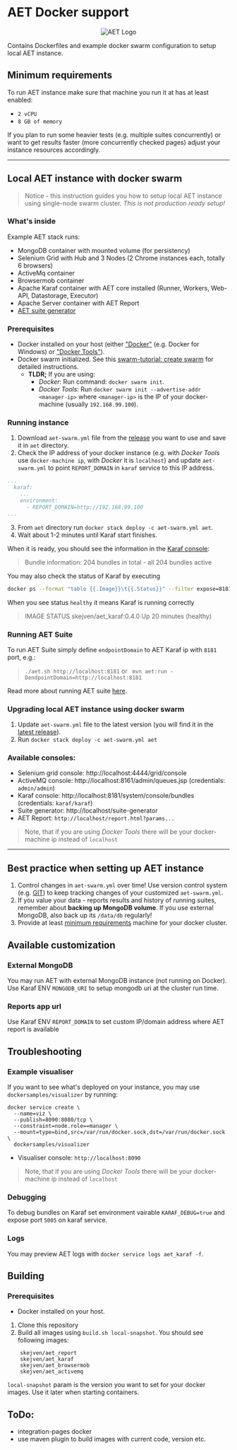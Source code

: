 # AET Docker support
<p align="center">
  <img src="https://raw.githubusercontent.com/Cognifide/aet/master/misc/img/aet-logo-black.png?raw=true" alt="AET Logo"/>
</p>

Contains Dockerfiles and example docker swarm configuration to setup local AET instance.

## Minimum requirements
To run AET instance make sure that machine you run it at has at least enabled:

- `2 vCPU`
- `8 GB of memory`

If you plan to run some heavier tests (e.g. multiple suites concurrently) 
or want to get results faster (more concurrently checked pages) adjust your instance resources accordingly.

---

## Local AET instance with docker swarm
> Notice - this instruction guides you how to setup local AET instance using single-node swarm cluster. 
> *This is not production ready setup!*

### What's inside
Example AET stack runs:
- MongoDB container with mounted volume (for persistency)
- Selenium Grid with Hub and 3 Nodes (2 Chrome instances each, totally 6 browsers)
- ActiveMq container
- Browsermob container
- Apache Karaf container with AET core installed (Runner, Workers, Web-API, Datastorage, Executor)
- Apache Server container with AET Report
- [AET suite generator](https://github.com/m-suchorski/suite-generator/tree/feature/suite)

### Prerequisites
- Docker installed on your host (either ["Docker"](https://docs.docker.com/install/) (e.g. Docker for Windows) 
or ["Docker Tools"](https://docs.docker.com/toolbox/overview/)).
- Docker swarm initialized. 
See this [swarm-tutorial: create swarm](https://docs.docker.com/engine/swarm/swarm-tutorial/create-swarm/) for detailed instructions.
  - **TLDR;** If you are using:
    - *Docker*: Run command: `docker swarm init`.
    - *Docker Tools*: Run `docker swarm init --advertise-addr <manager-ip>` where `<manager-ip>` 
is the IP of your docker-machine (usually `192.168.99.100`).

### Running instance
1. Download `aet-swarm.yml` file from the [release](https://github.com/Skejven/aet-docker/releases)
 you want to use and save it in `aet` directory.
2. Check the IP address of your docker instance (e.g. with *Docker Tools* use `docker-machine ip`, with *Docker* it is `localhost`) 
and update `aet-swarm.yml` to point `REPORT_DOMAIN` in `karaf` service to this IP address.
```yaml
...
  karaf:
    ...
    environment:
      - REPORT_DOMAIN=http://192.168.99.100
...
```
3. From `aet` directory run `docker stack deploy -c aet-swarm.yml aet`.
4. Wait about 1-2 minutes until Karaf start finishes.

When it is ready, you should see the information in the [Karaf console](https://github.com/Skejven/aet-docker#available-consoles):

  > Bundle information: 204 bundles in total - all 204 bundles active

You may also check the status of Karaf by executing

```bash
docker ps --format "table {{.Image}}\t{{.Status}}" --filter expose=8181/tcp
```

When you see status `healthy` it means Karaf is running correctly

> IMAGE                     STATUS
> skejven/aet_karaf:0.4.0   Up 20 minutes (healthy)

### Running AET Suite
To run AET Suite simply define `endpointDomain` to AET Karaf ip with `8181` port, e.g.:
> `./aet.sh http://localhost:8181`
or
> ` mvn aet:run -DendpointDomain=http://localhost:8181`

Read more about running AET suite [here](https://github.com/Cognifide/aet/wiki/RunningSuite).


### Upgrading local AET instance using docker swarm
1. Update `aet-swarm.yml` file to the latest version (you will find it in the [latest release](https://github.com/Skejven/aet-docker/releases/latest)).
2. Run `docker stack deploy -c aet-swarm.yml aet`

### Available consoles:
- Selenium grid console:  http://localhost:4444/grid/console
- ActiveMQ console: http://localhost:8161/admin/queues.jsp (credentials: `admin/admin`)
- Karaf console: http://localhost:8181/system/console/bundles (credentials: `karaf/karaf`)
- Suite generator: http://localhost/suite-generator
- AET Report: `http://localhost/report.html?params...`
> Note, that if you are using *Docker Tools* there will be your docker-machine ip instead of `localhost`

---

## Best practice when setting up AET instance
1. Control changes in `aet-swarm.yml` over time! Use version control system (e.g. [GIT](https://git-scm.com/)) to keep tracking changes of your customized `aet-swarm.yml`.
2. If you value your data - reports results and history of running suites, remember about **backing up MongoDB volume**. If you use external MongoDB, also back up its `/data/db` regularly!
3. Provide at least [minimum requirements](#minimum-requirements) machine for your docker cluster.

## Available customization
### External MongoDB
You may run AET with external MongoDB instance (not running on Docker). 
Use Karaf ENV `MONGODB_URI` to setup mongodb uri at the cluster run time.

### Reports app url
Use Karaf ENV `REPORT_DOMAIN` to set custom IP/domain address where AET report is available

## Troubleshooting
### Example visualiser
If you want to see what's deployed on your instance, you may use `dockersamples/visualizer` by running:

```
docker service create \
  --name=viz \
  --publish=8090:8080/tcp \
  --constraint=node.role==manager \
  --mount=type=bind,src=/var/run/docker.sock,dst=/var/run/docker.sock \
  dockersamples/visualizer
 ```

- Visualiser console: `http://localhost:8090`
> Note, that if you are using *Docker Tools* there will be your docker-machine ip instead of `localhost`

### Debugging
To debug bundles on Karaf set environment vairable `KARAF_DEBUG=true` and expose port `5005` on karaf service.

### Logs
You may preview AET logs with `docker service logs aet_karaf -f`.


## Building
### Prerequisites
- Docker installed on your host.

1. Clone this repository
2. Build all images using `build.sh local-snapshot`.
You should see following images:
```
    skejven/aet_report
    skejven/aet_karaf
    skejven/aet_browsermob
    skejven/aet_activemq
```

`local-snapshot` param is the version you want to set for your docker images.
Use it later when starting containers.

## ToDo:
- integration-pages docker
- use maven plugin to build images with current code, version etc.
